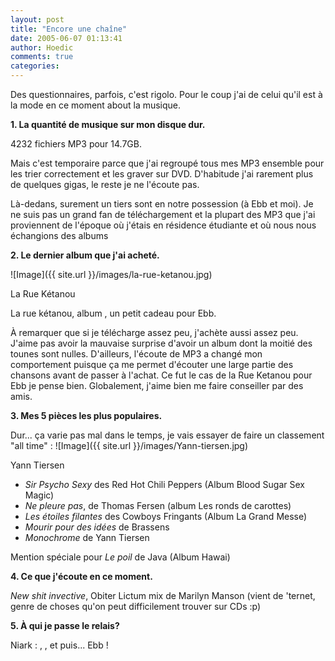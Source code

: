 ```yaml
---
layout: post
title: "Encore une chaîne"
date: 2005-06-07 01:13:41
author: Hoedic
comments: true
categories: 
---
```



Des questionnaires, parfois, c'est rigolo. Pour le coup j'ai  de celui qu'il est à la mode en ce moment about la musique.

**1. La quantité de musique sur mon disque dur.**

4232 fichiers MP3 pour 14.7GB.

Mais c'est temporaire parce que j'ai regroupé tous mes MP3 ensemble pour les trier correctement et les graver sur DVD. D'habitude j'ai rarement plus de quelques gigas, le reste je ne l'écoute pas.

Là-dedans, surement un tiers sont en notre possession (à Ebb et moi). Je ne suis pas un grand fan de téléchargement et la plupart des MP3 que j'ai proviennent de l'époque où j'étais en résidence étudiante et où nous nous échangions des albums 

**2. Le dernier album que j'ai acheté.**

![Image]({{ site.url }}/images/la-rue-ketanou.jpg)
<div class="photoattrib">La Rue Kétanou</div>

La rue kétanou, album , un petit cadeau pour Ebb.

À remarquer que si je télécharge assez peu, j'achète aussi assez peu. J'aime pas avoir la mauvaise surprise d'avoir un album dont la moitié des tounes sont nulles. D'ailleurs, l'écoute de MP3 a changé mon comportement puisque ça me permet d'écouter une large partie des chansons avant de passer à l'achat. Ce fut le cas de la Rue Ketanou pour Ebb je pense bien. Globalement, j'aime bien me faire conseiller par des amis.

**3. Mes 5 pièces les plus populaires.**

Dur... ça varie pas mal dans le temps, je vais essayer de faire un classement "all time" :
![Image]({{ site.url }}/images/Yann-tiersen.jpg)
<div class="photoattrib">Yann Tiersen</div>

- *Sir Psycho Sexy* des Red Hot Chili Peppers (Album Blood Sugar Sex Magic)
-  *Ne pleure pas*, de Thomas Fersen (album Les ronds de carottes)
-  *Les étoiles filantes* des Cowboys Fringants (Album La Grand Messe)
-  *Mourir pour des idées* de Brassens
-  *Monochrome* de Yann Tiersen

Mention spéciale pour *Le poil* de Java (Album Hawai)

**4. Ce que j'écoute en ce moment.**

*New shit invective*, Obiter Lictum mix de Marilyn Manson (vient de 'ternet, genre de choses qu'on peut difficilement trouver sur CDs :p)

**5. À qui je passe le relais?**

Niark : , ,  et puis... Ebb !